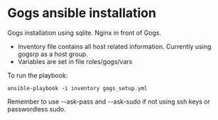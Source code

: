 # Gogs ansible installation

Gogs installation using sqlite. Nginx in front of Gogs. 

- Inventory file contains all host related information. Currently using gogsrp as a host group. 
- Variables are set in file roles/gogs/vars 

To run the playbook:

```
ansible-playbook -i inventory gogs_setup.yml
```

Remember to use --ask-pass and --ask-sudo if not using ssh keys or passwordless sudo. 
